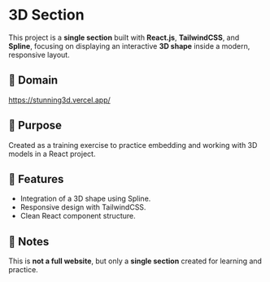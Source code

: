 # 3D Section
This project is a **single section** built with **React.js**, **TailwindCSS**, and **Spline**, focusing on displaying an interactive **3D shape** inside a modern, responsive layout.

## 🎯 Domain
https://stunning3d.vercel.app/

## 🎯 Purpose
Created as a training exercise to practice embedding and working with 3D models in a React project.

## 🚀 Features
* Integration of a 3D shape using Spline.
* Responsive design with TailwindCSS.
* Clean React component structure.

## 📝 Notes
This is **not a full website**, but only a **single section** created for learning and practice.
